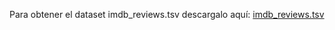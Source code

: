 Para obtener el dataset imdb_reviews.tsv descargalo aquí:
[imdb_reviews.tsv](https://drive.google.com/file/d/1viuiqBko00GW_pwG9gD7YVc6H5NoQ3hZ/view?usp=sharing)
